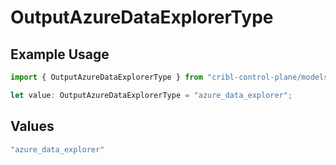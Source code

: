 # OutputAzureDataExplorerType

## Example Usage

```typescript
import { OutputAzureDataExplorerType } from "cribl-control-plane/models";

let value: OutputAzureDataExplorerType = "azure_data_explorer";
```

## Values

```typescript
"azure_data_explorer"
```